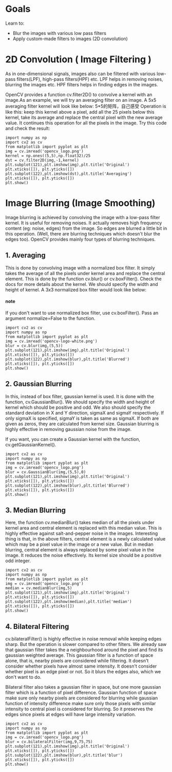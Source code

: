 # Goals
Learn to:

+ Blur the images with various low pass filters
+ Apply custom-made filters to images (2D convolution)
# 2D Convolution ( Image Filtering )
As in one-dimensional signals, images also can be filtered with various low-pass filters(LPF), high-pass filters(HPF) etc. LPF helps in removing noises, blurring the images etc. HPF filters helps in finding edges in the images.

OpenCV provides a function cv.filter2D() to convolve a kernel with an image.As an example, we will try an averaging filter on an image. A 5x5 averaging filter kernel will look like below:
5*5的矩阵，自己感受
Operation is like this: keep this kernel above a pixel, add all the 25 pixels below this kernel, take its average and replace the central pixel with the new average value. It continues this operation for all the pixels in the image. Try this code and check the result:
```
import numpy as np
import cv2 as cv
from matplotlib import pyplot as plt
img = cv.imread('opencv_logo.png')
kernel = np.ones((5,5),np.float32)/25
dst = cv.filter2D(img,-1,kernel)
plt.subplot(121),plt.imshow(img),plt.title('Original')
plt.xticks([]), plt.yticks([])
plt.subplot(122),plt.imshow(dst),plt.title('Averaging')
plt.xticks([]), plt.yticks([])
plt.show()
```

# Image Blurring (Image Smoothing)
Image blurring is achieved by convolving the image with a low-pass filter kernel. It is useful for removing noises. It actually removes high frequency content (eg: noise, edges) from the image. So edges are blurred a little bit in this operation. (Well, there are blurring techniques which doesn't blur the edges too). OpenCV provides mainly four types of blurring techniques.

## 1. Averaging
This is done by convolving image with a normalized box filter. It simply takes the average of all the pixels under kernel area and replace the central element. This is done by the function cv.blur() or cv.boxFilter(). Check the docs for more details about the kernel. We should specify the width and height of kernel. A 3x3 normalized box filter would look like below:
#### note
If you don't want to use normalized box filter, use cv.boxFilter(). Pass an argument normalize=False to the function.
```
import cv2 as cv
import numpy as np
from matplotlib import pyplot as plt
img = cv.imread('opencv-logo-white.png')
blur = cv.blur(img,(5,5))
plt.subplot(121),plt.imshow(img),plt.title('Original')
plt.xticks([]), plt.yticks([])
plt.subplot(122),plt.imshow(blur),plt.title('Blurred')
plt.xticks([]), plt.yticks([])
plt.show()
```
## 2. Gaussian Blurring
In this, instead of box filter, gaussian kernel is used. It is done with the function, cv.GaussianBlur(). We should specify the width and height of kernel which should be positive and odd. We also should specify the standard deviation in X and Y direction, sigmaX and sigmaY respectively. If only sigmaX is specified, sigmaY is taken as same as sigmaX. If both are given as zeros, they are calculated from kernel size. Gaussian blurring is highly effective in removing gaussian noise from the image.

If you want, you can create a Gaussian kernel with the function, cv.getGaussianKernel().
```
import cv2 as cv
import numpy as np
from matplotlib import pyplot as plt
img = cv.imread('opencv_logo.png')
blur = cv.GaussianBlur(img,(5,5),0)
plt.subplot(121),plt.imshow(img),plt.title('Original')
plt.xticks([]), plt.yticks([])
plt.subplot(122),plt.imshow(blur),plt.title('Blurred')
plt.xticks([]), plt.yticks([])
plt.show()
```
## 3. Median Blurring
Here, the function cv.medianBlur() takes median of all the pixels under kernel area and central element is replaced with this median value. This is highly effective against salt-and-pepper noise in the images. Interesting thing is that, in the above filters, central element is a newly calculated value which may be a pixel value in the image or a new value. But in median blurring, central element is always replaced by some pixel value in the image. It reduces the noise effectively. Its kernel size should be a positive odd integer.
```
import cv2 as cv
import numpy as np
from matplotlib import pyplot as plt
img = cv.imread('opencv_logo.png')
median = cv.medianBlur(img,5)
plt.subplot(121),plt.imshow(img),plt.title('Original')
plt.xticks([]), plt.yticks([])
plt.subplot(122),plt.imshow(median),plt.title('median')
plt.xticks([]), plt.yticks([])
plt.show()
```
## 4. Bilateral Filtering
cv.bilateralFilter() is highly effective in noise removal while keeping edges sharp. But the operation is slower compared to other filters. We already saw that gaussian filter takes the a neighbourhood around the pixel and find its gaussian weighted average. This gaussian filter is a function of space alone, that is, nearby pixels are considered while filtering. It doesn't consider whether pixels have almost same intensity. It doesn't consider whether pixel is an edge pixel or not. So it blurs the edges also, which we don't want to do.

Bilateral filter also takes a gaussian filter in space, but one more gaussian filter which is a function of pixel difference. Gaussian function of space make sure only nearby pixels are considered for blurring while gaussian function of intensity difference make sure only those pixels with similar intensity to central pixel is considered for blurring. So it preserves the edges since pixels at edges will have large intensity variation.
```
import cv2 as cv
import numpy as np
from matplotlib import pyplot as plt
img = cv.imread('opencv_logo.png')
blur = cv.bilateralFilter(img,9,75,75)
plt.subplot(121),plt.imshow(img),plt.title('Original')
plt.xticks([]), plt.yticks([])
plt.subplot(122),plt.imshow(blur),plt.title('blur')
plt.xticks([]), plt.yticks([])
plt.show()
```
